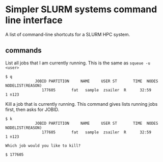 # Simpler SLURM systems command line interface

A list of command-line shortcuts for a SLURM HPC system.

## commands


List all jobs that I am currently running. This is the same as `squeue -u <user>` 

```
$ q
             JOBID PARTITION     NAME     USER ST       TIME  NODES NODELIST(REASON)
                177605       fat   sample  zsailer  R      32:59      1 n123
```


Kill a job that is currently running. This command gives lists running jobs first, then
asks for JOBID.

```
$ k
             JOBID PARTITION     NAME     USER ST       TIME  NODES NODELIST(REASON)
                177605       fat   sample  zsailer  R      32:59      1 n123

Which job would you like to kill?

$ 177605
```
